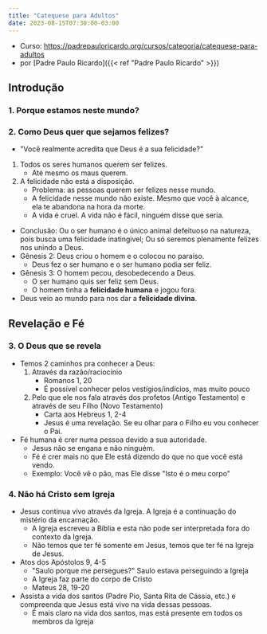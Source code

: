 ```yaml
---
title: "Catequese para Adultos"
date: 2023-08-15T07:30:00-03:00
---
```

- Curso: https://padrepauloricardo.org/cursos/categoria/catequese-para-adultos
- por [Padre Paulo Ricardo]({{< ref "Padre Paulo Ricardo" >}})

## Introdução
### 1. Porque estamos neste mundo?

### 2. Como Deus quer que sejamos felizes?
- "Você realmente acredita que Deus é a sua felicidade?"
1. Todos os seres humanos querem ser felizes.
	- Até mesmo os maus querem.
2. A felicidade não está a disposição.
	- Problema: as pessoas querem ser felizes nesse mundo.
	- A felicidade nesse mundo não existe. Mesmo que você à alcance, ela te abandona na hora da morte.
	- A vida é cruel. A vida não é fácil, ninguém disse que seria.
- Conclusão: Ou o ser humano é o único animal defeituoso na natureza, pois busca uma felicidade inatingivel; Ou só seremos plenamente felizes nos unindo a Deus.
- Gênesis 2: Deus criou o homem e o colocou no paraíso.
	- Deus fez o ser humano e o ser humano podia ser feliz. 
- Gênesis 3: O homem pecou, desobedecendo a Deus.
	- O ser humano quis ser feliz sem Deus.
	- O homem tinha a **felicidade humana** e jogou fora.
- Deus veio ao mundo para nos dar a **felicidade divina**.

## Revelação e Fé
### 3. O Deus que se revela
- Temos 2 caminhos pra conhecer a Deus:
	1. Através da razão/raciocínio
		- Romanos 1, 20
		- É possível conhecer pelos vestígios/indícios, mas muito pouco
	1. Pelo que ele nos fala através dos profetos (Antigo Testamento) e através de seu Filho (Novo Testamento)
		- Carta aos Hebreus 1, 2-4
		- Jesus é uma revelação. Se eu olhar para o Filho eu vou conhecer o Pai.
- Fé humana é crer numa pessoa devido a sua autoridade.
	- Jesus não se engana e não ninguém.
	- Fé é crer mais no que Ele está dizendo do que no que você está vendo. 
	- Exemplo: Você vê o pão, mas Ele disse "Isto é o meu corpo"

### 4. Não há Cristo sem Igreja
- Jesus continua vivo através da Igreja. A Igreja é a continuação do mistério da encarnação.
	- A Igreja escreveu a Bíblia e esta não pode ser interpretada fora do contexto da Igreja.
	- Não temos que ter fé somente em Jesus, temos que ter fé na Igreja de Jesus.
- Atos dos Apóstolos 9, 4-5
	- "Saulo porque me persegues?" Saulo estava perseguindo a Igreja
	- A Igreja faz parte do corpo de Cristo
	- Mateus 28, 19-20
- Assista a vida dos santos (Padre Pio, Santa Rita de Cássia, etc.) e compreenda que Jesus está vivo na vida dessas pessoas.
	- É mais claro na vida dos santos, mas está presente em todos os membros da Igreja